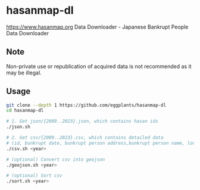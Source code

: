 # hasanmap-dl

<https://www.hasanmap.org> Data Downloader - Japanese Bankrupt People Data Downloader

## Note

Non-private use or republication of acquired data is not recommended as it may be illegal.

## Usage

```bash
git clone --depth 1 https://github.com/eggplants/hasanmap-dl
cd hasanmap-dl

# 1. Get json/{2009..2023}.json, which contains hasan ids
./json.sh

# 2. Get csv/{2009..2023}.csv, which contains detailed data
# (id, bunkrupt date, bunkrupt person address,bunkrupt person name, lon, lat)
./csv.sh <year>

# (optional) Convert csv into geojson
./geojson.sh <year>

# (optional) Sort csv
./sort.sh <year>
```
